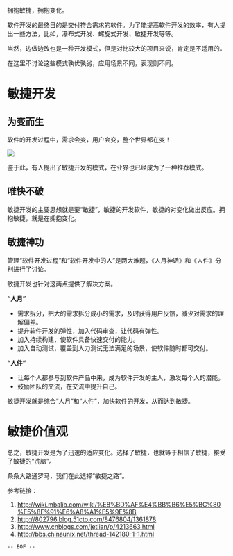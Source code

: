 拥抱敏捷，拥抱变化。

<!--more-->

软件开发的最终目的是交付符合需求的软件。为了能提高软件开发的效率，有人提出一些方法，比如，瀑布式开发、螺旋式开发、敏捷开发等等。

当然，边做边改也是一种开发模式，但是对比较大的项目来说，肯定是不适用的。

在这里不讨论这些模式孰优孰劣，应用场景不同，表现则不同。

敏捷开发
===

为变而生
---

软件的开发过程中，需求会变，用户会变，整个世界都在变！

![](拷贝不走样.jpg)

鉴于此，有人提出了敏捷开发的模式，在业界也已经成为了一种推荐模式。

唯快不破
---

敏捷开发的主要思想就是要“敏捷”，敏捷的开发软件，敏捷的对变化做出反应。拥抱敏捷，就是在拥抱变化。

敏捷神功
---

管理“软件开发过程”和“软件开发中的人”是两大难题，《人月神话》和《人件》分别进行了讨论。

敏捷开发也针对这两点提供了解决方案。

**“人月”**

- 需求拆分，把大的需求拆分成小的需求，及时获得用户反馈，减少对需求的理解偏差。
- 提升软件开发的弹性，加入代码审查，让代码有弹性。
- 加入持续构建，使软件具备快速交付的能力。
- 加入自动测试，覆盖到人力测试无法满足的场景，使软件随时都可交付。

**“人件”**

- 让每个人都参与到软件产品中来，成为软件开发的主人，激发每个人的潜能。
- 鼓励团队的交流，在交流中提升自己。

敏捷开发就是综合“人月”和“人件”，加快软件的开发，从而达到敏捷。

敏捷价值观
===

总之，敏捷开发是为了迅速的适应变化。选择了敏捷，也就等于相信了敏捷，接受了敏捷的“洗脑”。

条条大路通罗马，我们在此选择“敏捷之路”。

参考链接：

1. <http://wiki.mbalib.com/wiki/%E8%BD%AF%E4%BB%B6%E5%BC%80%E5%8F%91%E6%A8%A1%E5%9E%8B>
2. <http://802796.blog.51cto.com/8476804/1361878>
3. <http://www.cnblogs.com/jetlian/p/4213663.html>
4. <http://bbs.chinaunix.net/thread-142180-1-1.html>

`-- EOF --`
